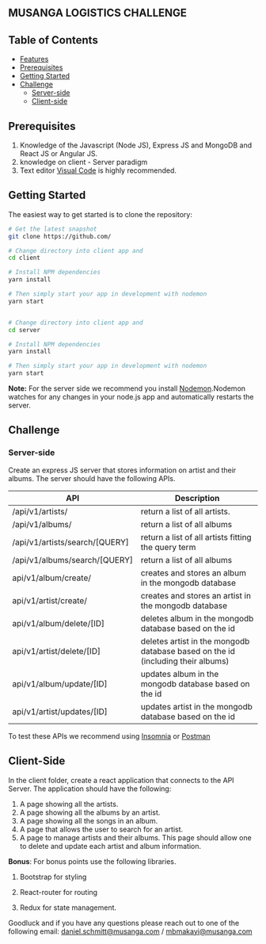 
MUSANGA LOGISTICS CHALLENGE
-----

Table of Contents
-----------------

- [Features](#features)
- [Prerequisites](#prerequisites)
- [Getting Started](#getting-started)
- [Challenge](#Challenge)
    - [Server-side](#Server-side)
    - [Client-side](#client-side)


Prerequisites
-----
1. Knowledge of the Javascript (Node JS), Express JS and MongoDB and React JS or Angular JS.
2. knowledge on client - Server paradigm
3. Text editor  [Visual Code](https://code.visualstudio.com/) is highly recommended.

Getting Started
---------------

The easiest way to get started is to clone the repository:

```bash
# Get the latest snapshot
git clone https://github.com/

# Change directory into client app and
cd client 

# Install NPM dependencies
yarn install

# Then simply start your app in development with nodemon
yarn start


# Change directory into client app and
cd server

# Install NPM dependencies
yarn install

# Then simply start your app in development with nodemon
yarn start
```

**Note:** For the server side we recommend you install [Nodemon](https://github.com/remy/nodemon).Nodemon watches for any changes in your  node.js app and automatically restarts the
server.




Challenge
---
### Server-side
Create an express JS server that stores information on artist and their albums. The server should have the following APIs.




| API                               | Description                                                  |
| ---------------------------------- | ------------------------------------------------------------ |
|/api/v1/artists/| return a list of all artists. |
|/api/v1/albums/| return a list of all albums|
|/api/v1/artists/search/[QUERY]| return a list of all artists fitting the query term |
|/api/v1/albums/search/[QUERY]| return a list of all albums|
|api/v1/album/create/|creates and stores an album in the mongodb database|
|api/v1/artist/create/|creates and stores an artist in the mongodb database|
|api/v1/album/delete/[ID]|deletes album in the mongodb database based on the id|
|api/v1/artist/delete/[ID]|deletes artist in the mongodb database based on the id (including their albums)|
|api/v1/album/update/[ID]|updates album in the mongodb database based on the id|
|api/v1/artist/updates/[ID]|updates artist in the mongodb database based on the id|

To test these APIs we recommend using [Insomnia](https://insomnia.rest/) or [Postman](https://www.getpostman.com/)

Client-Side
-----
In the client folder, create a react application that connects to the API Server.  The application should have the following:

1. A page showing all the artists.
2. A page showing all the albums by an artist.
3. A page showing all the songs in an album.
4. A page that allows the user  to search for an artist.
5. A page to manage artists and their albums. This page should allow one to delete and update each artist and album information.  

**Bonus**: For bonus points use the following libraries.

1. Bootstrap for styling

2. React-router for routing 

3. Redux for state management.


Goodluck and if you have any questions please reach out to one of the following email:
daniel.schmitt@musanga.com / mbmakayi@musanga.com
